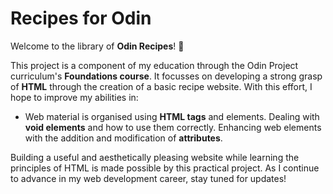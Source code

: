 # Recipes for Odin

Welcome to the library of **Odin Recipes**! 🎉


This project is a component of my education through the Odin Project curriculum's **Foundations course**. It focusses on developing a strong grasp of **HTML** through the creation of a basic recipe website. With this effort, I hope to improve my abilities in:

- Web material is organised using **HTML tags** and elements.
Dealing with **void elements** and how to use them correctly.
Enhancing web elements with the addition and modification of **attributes**.

Building a useful and aesthetically pleasing website while learning the principles of HTML is made possible by this practical project. As I continue to advance in my web development career, stay tuned for updates!
